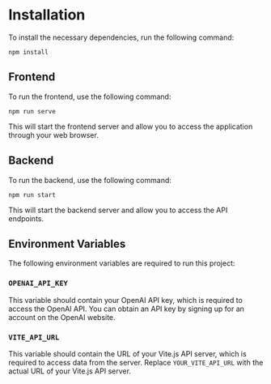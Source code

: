 # Installation

To install the necessary dependencies, run the following command:

```
npm install
```

## Frontend

To run the frontend, use the following command:

```
npm run serve
```

This will start the frontend server and allow you to access the application through your web browser.

## Backend

To run the backend, use the following command:

```
npm run start
```

This will start the backend server and allow you to access the API endpoints.

## Environment Variables

The following environment variables are required to run this project:

### `OPENAI_API_KEY`

This variable should contain your OpenAI API key, which is required to access the OpenAI API. You can obtain an API key by signing up for an account on the OpenAI website.

### `VITE_API_URL`

This variable should contain the URL of your Vite.js API server, which is required to access data from the server. Replace `YOUR_VITE_API_URL` with the actual URL of your Vite.js API server.
